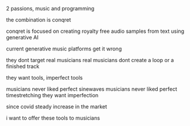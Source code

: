 2 passions, music and programming

the combination is conqret

conqret is focused on creating royalty free audio samples from text 
using generative AI 

current generative music platforms get it wrong

they dont target real musicians
real musicians dont create a loop or a finished track

they want tools, imperfect tools

musicians never liked perfect sinewaves
musicians never liked perfect timestretching 
they want imperfection 

since covid steady increase in the market

i want to offer these tools to musicians

